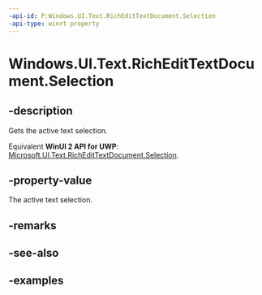 ```yaml
---
-api-id: P:Windows.UI.Text.RichEditTextDocument.Selection
-api-type: winrt property
---
```


<!-- Property syntax.
public ITextSelection Selection { get; }
-->

# Windows.UI.Text.RichEditTextDocument.Selection

## -description
Gets the active text selection.

Equivalent **WinUI 2 API for UWP**: [Microsoft.UI.Text.RichEditTextDocument.Selection](/windows/winui/api/microsoft.ui.text.richedittextdocument.selection).

## -property-value
The active text selection.

## -remarks

## -see-also

## -examples

